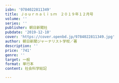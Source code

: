 ```yaml
---
isbn: '9784022811349'
title: Ｊｏｕｒｎａｌｉｓｍ　２０１９年１２月号
volume: ''
series: ''
publisher: 朝日新聞社
pubdate: '2019-12-10'
cover: 'https://cover.openbd.jp/9784022811349.jpg'
author: 朝日新聞ジャーナリスト学校／著
description: ''
price: '741'
genre: ''
target: 一般
format: 単行本
content: 社会科学総記

---
```

